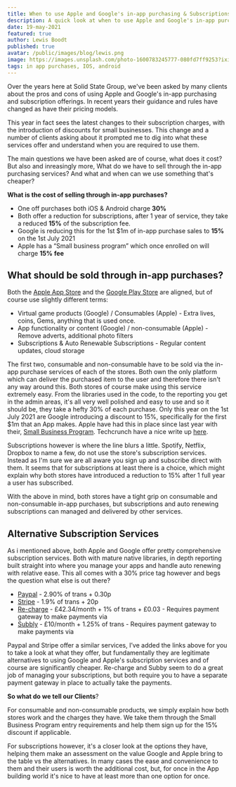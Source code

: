 ```yaml
---
title: When to use Apple and Google's in-app purchasing & Subscriptions service.
description: A quick look at when to use Apple and Google's in-app purchasing & subscriptions offerings when building Apps.
date: 19-may-2021
featured: true
author: Lewis Boodt
published: true
avatar: /public/images/blog/lewis.png
image: https://images.unsplash.com/photo-1600783245777-080fd7ff9253?ixid=MnwxMjA3fDB8MHxwaG90by1wYWdlfHx8fGVufDB8fHx8&ixlib=rb-1.2.1&auto=format&fit=crop&w=1567&q=80
tags: in app purchases, IOS, android
---
```


Over the years here at Solid State Group, we've been asked by many clients about the pros and cons of using Apple and Google's in-app purchasing and subscription offerings. In recent years their guidance and rules have changed as have their pricing models. 

This year in fact sees the latest changes to their subscription charges, with the introduction of discounts for small businesses. This change and a number of clients asking about it prompted me to dig into what these services offer and understand when you are required to use them.

The main questions we have been asked are of course, what does it cost? But also and inreasingly more, What do we have to sell through the in-app purchasing services? And what and when can we use something that's cheaper?

**What is the cost of selling through in-app purchases?**

- One off purchases both iOS & Android charge **30%**
- Both offer a reduction for subscriptions, after 1 year of service, they take a reduced **15%** of the subscription fee.
- Google is reducing this for the 1st $1m of in-app purchase sales to **15%** on the 1st July 2021
- Apple has a “Small business program” which once enrolled on will charge **15%** **fee**

## What should be sold through in-app purchases?

Both the  [Apple App Store](https://developer.apple.com/in-app-purchase/) and the [Google Play Store](https://developer.android.com/distribute/best-practices/earn/in-app-purchases) are aligned, but of course use slightly different terms:

- Virtual game products (Google) / Consumables (Apple)  - Extra lives, coins, Gems, anything that is used once.
- App functionality or content (Google) / non-consumable (Apple)  - Remove adverts, additional photo filters 
- Subscriptions & Auto Renewable Subscriptions - Regular content updates, cloud storage

The first two, consumable and non-consumable have to be sold via the in-app purchase services of each of the stores. Both own the only platform which can deliver the purchased item to the user and therefore there isn't any way around this. Both stores of course make using this service extremely easy. From the libraries used in the code, to the reporting you get in the admin areas, it's all very well polished and easy to use and so it should be, they take a hefty 30% of each purchase. Only this year on the 1st July 2021 are Google introducing a discount to 15%, specifically for the first $1m that an App makes. Apple have had this in place since last year with their, [Small Business Program](https://developer.apple.com/app-store/small-business-program/). Techcrunch have a nice write up [here](https://techcrunch.com/2021/03/16/google-play-drops-commissions-to-15-from-30-following-apples-move-last-year/#:~:text=The%20Android%2Dmaker%20said%20on,Play%20billing%20system%20each%20year.).

Subscriptions however is where the line blurs a little. Spotify, Netflix, Dropbox to name a few, do not use the store's subscription services. Instead as I'm sure we are all aware you sign up and subscribe direct with them. It seems that for subscriptions at least there is a choice, which might explain why both stores have introduced a reduction to 15% after 1 full year a user has subscribed.

With the above in mind, both stores have a tight grip on consumable and non-consumable in-app purchases, but subscriptions and auto renewing subscriptions can managed and delivered by other services.

## Alternative Subscription Services

As i mentioned above, both Apple and Google offer pretty comprehensive subscription services. Both with mature native libraries, in depth reporting built straight into where you manage your apps and handle auto renewing with relative ease. This all comes with a 30% price tag however and begs the question what else is out there?

- [Paypal](https://www.paypal.com/merchantapps/appcenter/acceptpayments/subscriptions)  - 2.90% of trans + 0.30p
- [Stripe](https://stripe.com/docs/billing/subscriptions/overview)  - 1.9% of trans + 20p 
- [Re-charge](https://rechargepayments.com/)  - £42.34/month + 1% of trans + £0.03 - Requires payment gateway to make payments via
- [Subbly](https://www.subbly.co/) - £10/month + 1.25% of trans - Requires payment gateway to make payments via

Paypal and Stripe offer a similar services, I’ve added the links above for you to take a look at what they offer, but fundamentally they are legitimate alternatives to using Google and Apple's subscription services and of course are significantly cheaper. Re-charge and Subby seem to do a great job of managing your subscriptions, but both require you to have a separate payment gateway in place to actually take the payments.

**So what do we tell our Clients**?

For consumable and non-consumable products, we simply explain how both stores work and the charges they have. We take them through the Small Business Program entry requirements and help them sign up for the 15% discount if applicable. 

For subscriptions however, it's a closer look at the options they have, helping them make an assessment on the value Google and Apple bring to the table vs the alternatives. In many cases the ease and convenience to them and their users is worth the additional cost, but, for once in the App building world it's nice to have at least more than one option for once.



